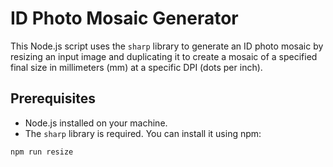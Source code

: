 # ID Photo Mosaic Generator

This Node.js script uses the `sharp` library to generate an ID photo mosaic by resizing an input image and duplicating it to create a mosaic of a specified final size in millimeters (mm) at a specific DPI (dots per inch).

## Prerequisites
- Node.js installed on your machine.
- The `sharp` library is required. You can install it using npm:

```shell
npm run resize
```
